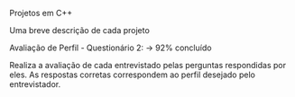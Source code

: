 Projetos em C++

Uma breve descrição de cada projeto


Avaliação de Perfil - Questionário 2:
-> 92% concluído

Realiza a avaliação de cada entrevistado pelas perguntas respondidas por eles. As respostas corretas correspondem ao perfil
desejado pelo entrevistador.
